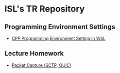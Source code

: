 # ISL's TR Repository

## Programming Environment Settings

- [CPP Programming Environment Setting in WSL](https://github.com/iot-standards-laboratory/cpp_vscode_env/tree/1c812c773ba050f70955d07489263bf9a26397f9)

## Lecture Homework

- [Packet Capture (SCTP, QUIC)](https://github.com/iot-standards-laboratory/lecturehw.sctp_quic_capture/tree/a82f9f6a9920a263b498821a3339fe29023b48f3)

